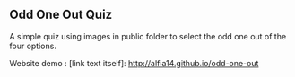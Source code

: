 ## Odd One Out Quiz

A simple quiz using images in public folder to select the odd one out of the four options. 

Website demo : [link text itself]: http://alfia14.github.io/odd-one-out